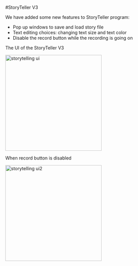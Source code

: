 #StoryTeller V3

We have added some new features to StoryTeller program:

- Pop up windows to save and load story file
- Text editing choices: changing text size and text color
- Disable the record button while the recording is going on

The UI of the StoryTeller V3

<img width="301" alt="storytelling ui" src="https://cloud.githubusercontent.com/assets/7435478/22190794/e2e484e2-e0f3-11e6-9244-550e5f868822.PNG">

When record button is disabled

<img width="301" alt="storytelling ui2" src="https://cloud.githubusercontent.com/assets/7435478/22190806/f21ebe50-e0f3-11e6-8721-3c9288ccc426.PNG">
